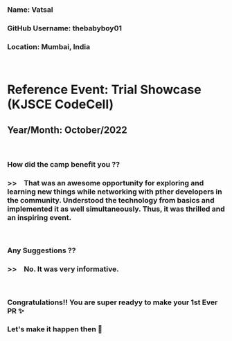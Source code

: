 ### Name: Vatsal

### GitHub Username: thebabyboy01

### Location: Mumbai, India

<br>

# Reference Event:  Trial Showcase (KJSCE CodeCell)

## Year/Month: October/2022

<br>

### How did the camp benefit you ?? 
### >> &ensp;  That was an awesome opportunity for exploring and learning new things while networking with pther developers in the community. Understood the technology from basics and implemented it as well simultaneously. Thus, it was thrilled and an inspiring event.

<br>

### Any Suggestions ??
### >> &ensp; No. It was very informative.

<br>

### Congratulations!! You are super readyy to make your 1st Ever PR ✨

### Let's make it happen then 🚀
